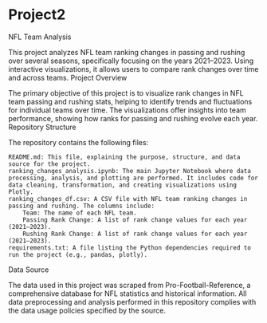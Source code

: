 # Project2
NFL Team Analysis

This project analyzes NFL team ranking changes in passing and rushing over several seasons, specifically focusing on the years 2021–2023. Using interactive visualizations, it allows users to compare rank changes over time and across teams.
Project Overview

The primary objective of this project is to visualize rank changes in NFL team passing and rushing stats, helping to identify trends and fluctuations for individual teams over time. The visualizations offer insights into team performance, showing how ranks for passing and rushing evolve each year.
Repository Structure

The repository contains the following files:

    README.md: This file, explaining the purpose, structure, and data source for the project.
    ranking_changes_analysis.ipynb: The main Jupyter Notebook where data processing, analysis, and plotting are performed. It includes code for data cleaning, transformation, and creating visualizations using Plotly.
    ranking_changes_df.csv: A CSV file with NFL team ranking changes in passing and rushing. The columns include:
        Team: The name of each NFL team.
        Passing Rank Change: A list of rank change values for each year (2021–2023).
        Rushing Rank Change: A list of rank change values for each year (2021–2023).
    requirements.txt: A file listing the Python dependencies required to run the project (e.g., pandas, plotly).

Data Source

The data used in this project was scraped from Pro-Football-Reference, a comprehensive database for NFL statistics and historical information. All data preprocessing and analysis performed in this repository complies with the data usage policies specified by the source.
